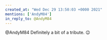 ```yaml
---
created_at: "Wed Dec 29 13:50:03 +0000 2021"
mentions: ['AndyM84']
in_reply_to: @AndyM84
---
```


@AndyM84 Definitely a bit of a tribute. 😉